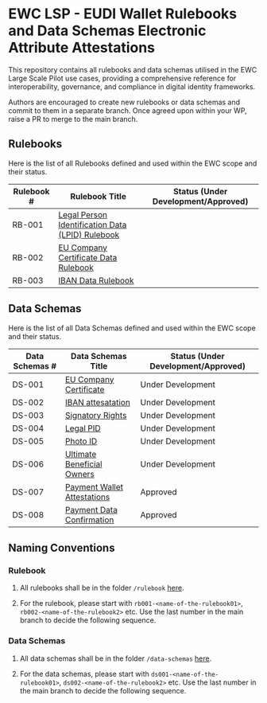 # EWC LSP - EUDI Wallet Rulebooks and Data Schemas Electronic Attribute Attestations

This repository contains all rulebooks and data schemas utilised in the EWC Large Scale Pilot use cases, providing a comprehensive reference for interoperability, governance, and compliance in digital identity frameworks.

Authors are encouraged to create new rulebooks or data schemas and commit to them in a separate branch. Once agreed upon within your WP, raise a PR to merge to the main branch.

## Rulebooks

Here is the list of all Rulebooks defined and used within the EWC scope and their status.

| **Rulebook #** | **Rulebook Title**                                                                                       | **Status (Under Development/Approved)** |
| -------------- | -------------------------------------------------------------------------------------------------------- | --------------------------------------- |
| RB-001         | [Legal Person Identification Data (LPID) Rulebook](/rulebooks/rb001-legal-person-identification-data.md) |                                         |
| RB-002         | [EU Company Certificate Data Rulebook](/rulebooks/rb002_eu_company_certificate.md)                       |                                         |
| RB-003         | [IBAN Data Rulebook](/rulebooks/rb003_IBAN_attestation.md)                                               |                                         |

## Data Schemas

Here is the list of all Data Schemas defined and used within the EWC scope and their status.

| **Data Schemas #** | **Data Schemas Title**                                                                        | **Status (Under Development/Approved)** |
| ------------------ | --------------------------------------------------------------------------------------------- | --------------------------------------- |
| DS-001             | [EU Company Certificate](/data-schemas/ds001-eu-company-certificate.json)                     | Under Development                       |
| DS-002             | [IBAN attesatation](/data-schemas/ds002-iban-attestation.json)                                | Under Development                       |
| DS-003             | [Signatory Rights](/data-schemas/ds003-signatory-rights-attestation.json)                     | Under Development                       |
| DS-004             | [Legal PID](/data-schemas/ds004-legal-person-identification-data.json)                        | Under Development                       |
| DS-005             | [Photo ID](/data-schemas/ds005-photo-id-travel-document.json)                                 | Under Development                       |
| DS-006             | [Ultimate Beneficial Owners](/data-schemas/ds006_ultimate_beneficial_owners_attestation.json) | Under Development                       |
| DS-007             | [Payment Wallet Attestations](/data-schemas/ds007-payment-wallet-attestation.json)            | Approved                                |
| DS-008             | [Payment Data Confirmation ](/data-schemas/ds008-payment-data-confirmation.json)              | Approved                                |

## Naming Conventions

### Rulebook

1. All rulebooks shall be in the folder `/rulebook` [here](/rulebooks).

2. For the rulebook, please start with `rb001-<name-of-the-rulebook01>`, `rb002-<name-of-the-rulebook2>` etc. Use the last number in the main branch to decide the following sequence.

### Data Schemas

1. All data schemas shall be in the folder `/data-schemas` [here](/data-schemas).

2. For the data schemas, please start with `ds001-<name-of-the-rulebook01>`, `ds002-<name-of-the-rulebook2>` etc. Use the last number in the main branch to decide the following sequence.
